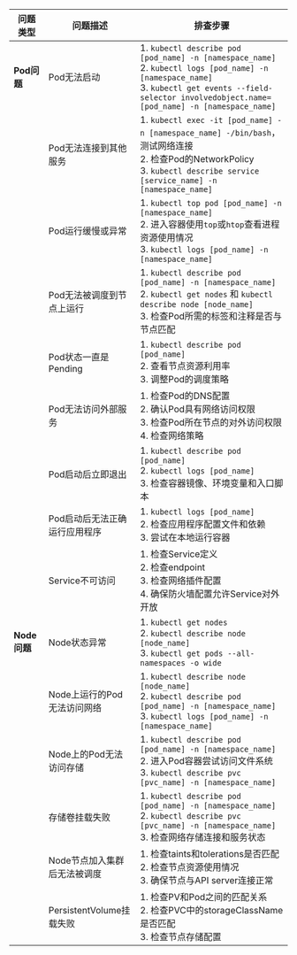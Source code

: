 | **问题类型** | **问题描述**                  | **排查步骤**                                                 |
| ------------ | ----------------------------- | ------------------------------------------------------------ |
| **Pod问题**  | Pod无法启动                   | 1. `kubectl describe pod [pod_name] -n [namespace_name]`<br>2. `kubectl logs [pod_name] -n [namespace_name]`<br>3. `kubectl get events --field-selector involvedobject.name=[pod_name] -n [namespace_name]` |
|              | Pod无法连接到其他服务         | 1. `kubectl exec -it [pod_name] -n [namespace_name] -/bin/bash`，测试网络连接<br>2. 检查Pod的NetworkPolicy<br>3. `kubectl describe service [service_name] -n [namespace_name]` |
|              | Pod运行缓慢或异常             | 1. `kubectl top pod [pod_name] -n [namespace_name]`<br>2. 进入容器使用`top`或`htop`查看进程资源使用情况<br>3. `kubectl logs [pod_name] -n [namespace_name]` |
|              | Pod无法被调度到节点上运行     | 1. `kubectl describe pod [pod_name] -n [namespace_name]`<br>2. `kubectl get nodes` 和 `kubectl describe node [node_name]`<br>3. 检查Pod所需的标签和注释是否与节点匹配 |
|              | Pod状态一直是Pending          | 1. `kubectl describe pod [pod_name]`<br>2. 查看节点资源利用率<br>3. 调整Pod的调度策略 |
|              | Pod无法访问外部服务           | 1. 检查Pod的DNS配置<br>2. 确认Pod具有网络访问权限<br>3. 检查Pod所在节点的对外访问权限<br>4. 检查网络策略 |
|              | Pod启动后立即退出             | 1. `kubectl describe pod [pod_name]`<br>2. `kubectl logs [pod_name]`<br>3. 检查容器镜像、环境变量和入口脚本 |
|              | Pod启动后无法正确运行应用程序 | 1. `kubectl logs [pod_name]`<br>2. 检查应用程序配置文件和依赖<br>3. 尝试在本地运行容器 |
|              | Service不可访问               | 1. 检查Service定义<br>2. 检查endpoint<br>3. 检查网络插件配置<br>4. 确保防火墙配置允许Service对外开放 |
| **Node问题** | Node状态异常                  | 1. `kubectl get nodes`<br>2. `kubectl describe node [node_name]`<br>3. `kubectl get pods --all-namespaces -o wide` |
|              | Node上运行的Pod无法访问网络   | 1. `kubectl describe node [node_name]`<br>2. `kubectl describe pod [pod_name] -n [namespace_name]`<br>3. `kubectl logs [pod_name] -n [namespace_name]` |
|              | Node上的Pod无法访问存储       | 1. `kubectl describe pod [pod_name] -n [namespace_name]`<br>2. 进入Pod容器尝试访问文件系统<br>3. `kubectl describe pvc [pvc_name] -n [namespace_name]` |
|              | 存储卷挂载失败                | 1. `kubectl describe pod [pod_name] -n [namespace_name]`<br>2. `kubectl describe pvc [pvc_name] -n [namespace_name]`<br>3. 检查网络存储连接和服务状态 |
|              | Node节点加入集群后无法被调度  | 1. 检查taints和tolerations是否匹配<br>2. 检查节点资源使用情况<br>3. 确保节点与API server连接正常 |
|              | PersistentVolume挂载失败      | 1. 检查PV和Pod之间的匹配关系<br>2. 检查PVC中的storageClassName是否匹配<br>3. 检查节点存储配置 |